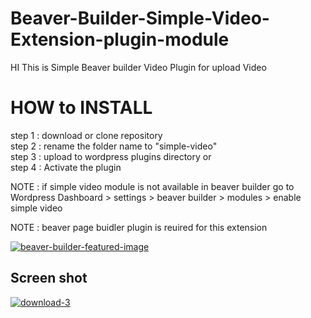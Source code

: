 # Beaver-Builder-Simple-Video-Extension-plugin-module
HI This is Simple Beaver builder Video Plugin for upload Video


<h1>HOW to INSTALL</h1>

<p>
step 1 : download or clone repository<br>
step 2 : rename the folder name to "simple-video"<br>
step 3 : upload to wordpress plugins directory or <br>
step 4 : Activate the plugin<br>

NOTE : if simple video module is not available in beaver builder go to Wordpress Dashboard > settings > beaver builder > modules > enable simple video

NOTE : beaver  page buidler plugin is reuired for this extension
</p>

<a href="https://ibb.co/yh3JW29"><img src="https://i.ibb.co/N14zZRv/beaver-builder-featured-image.jpg" alt="beaver-builder-featured-image" border="0"></a>

<h2>Screen shot </h2>
<a href="https://ibb.co/C6g28P4"><img src="https://i.ibb.co/ScbryfH/download-3.png" alt="download-3" border="0"></a>

